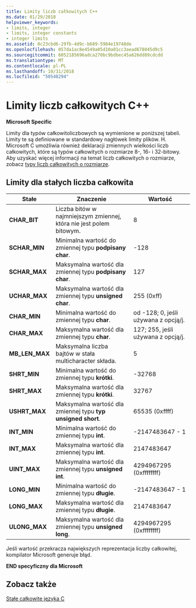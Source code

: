 ```yaml
---
title: Limity liczb całkowitych C++
ms.date: 01/29/2018
helpviewer_keywords:
- limits, integer
- limits, integer constants
- integer limits
ms.assetid: 0c23cbd6-29fb-4d9c-b689-5984e19748de
ms.openlocfilehash: 057da1ac8e4549a05d10a01cc3aead678045d9c5
ms.sourcegitcommit: 6052185696adca270bc9bdbec45a626dd89cdcdd
ms.translationtype: MT
ms.contentlocale: pl-PL
ms.lasthandoff: 10/31/2018
ms.locfileid: "50548294"
---
```

# <a name="c-integer-limits"></a>Limity liczb całkowitych C++

**Microsoft Specific**

Limity dla typów całkowitoliczbowych są wymienione w poniższej tabeli. Limity te są definiowane w standardowy nagłówek limity plików. H. Microsoft C umożliwia również deklaracji zmiennych wielkości liczb całkowitych, które są typów całkowitych o rozmiarze 8-, 16- i 32-bitowy. Aby uzyskać więcej informacji na temat liczb całkowitych o rozmiarze, zobacz [typy liczb całkowitych o rozmiarze](../c-language/c-sized-integer-types.md).

## <a name="limits-on-integer-constants"></a>Limity dla stałych liczba całkowita

|**Stałe**|Znaczenie|Wartość|
|------------------|-------------|-----------|
|**CHAR_BIT**|Liczba bitów w najmniejszym zmiennej, która nie jest polem bitowym.|8|
|**SCHAR_MIN**|Minimalna wartość do zmiennej typu **podpisany char**.|-128|
|**SCHAR_MAX**|Maksymalna wartość dla zmiennej typu **podpisany char**.|127|
|**UCHAR_MAX**|Maksymalna wartość dla zmiennej typu **unsigned char**.|255 (0xff)|
|**CHAR_MIN**|Minimalna wartość do zmiennej typu **char**.|od -128; 0, jeśli używana z opcją/j.|
|**CHAR_MAX**|Maksymalna wartość dla zmiennej typu **char**.|127; 255, jeśli używana z opcją/j.|
|**MB_LEN_MAX**|Maksymalna liczba bajtów w stała multicharacter składa.|5|
|**SHRT_MIN**|Minimalna wartość do zmiennej typu **krótki**.|-32768|
|**SHRT_MAX**|Maksymalna wartość dla zmiennej typu **krótki**.|32767|
|**USHRT_MAX**|Maksymalna wartość dla zmiennej typu **typ unsigned short**.|65535 (0xffff)|
|**INT_MIN**|Minimalna wartość do zmiennej typu **int**.|-2147483647 - 1|
|**INT_MAX**|Maksymalna wartość dla zmiennej typu **int**.|2147483647|
|**UINT_MAX**|Maksymalna wartość dla zmiennej typu **unsigned int**.|4294967295 (0xffffffff)|
|**LONG_MIN**|Minimalna wartość do zmiennej typu **długie**.|-2147483647 - 1|
|**LONG_MAX**|Maksymalna wartość dla zmiennej typu **długie**.|2147483647|
|**ULONG_MAX**|Maksymalna wartość dla zmiennej typu **unsigned long**.|4294967295 (0xffffffff)|

Jeśli wartość przekracza największych reprezentacja liczby całkowitej, kompilator Microsoft generuje błąd.

**END specyficzny dla Microsoft**

## <a name="see-also"></a>Zobacz także

[Stałe całkowite języka C](../c-language/c-integer-constants.md)
